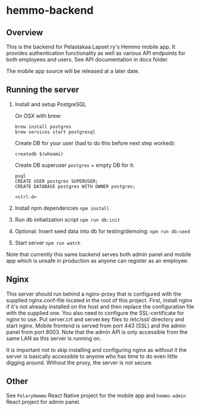 # hemmo-backend

## Overview

This is the backend for Pelastakaa Lapset ry's Hemmo mobile app. It provides authentication functionality as well as various API endpoints for both employees and users. See API documentation in docs folder.

The mobile app source will be released at a later date.

## Running the server

1. Install and setup PostgreSQL

    On OSX with brew:

    ```
    brew install postgres
    brew services start postgresql
    ```

    Create DB for your user (had to do this before next step worked):

    ```
    createdb $(whoami)
    ```

    Create DB superuser `postgres` + empty DB for it:

    ```
    psql
    CREATE USER postgres SUPERUSER;
    CREATE DATABASE postgres WITH OWNER postgres;

    <ctrl-d>
    ```

2. Install npm dependencies `npm install`
3. Run db initialization script `npm run db:init`
4. Optional: Insert seed data into db for testing/demoing: `npm run db:seed`
5. Start server `npm run watch`

Note that currently this same backend serves both admin panel and mobile app which is unsafe in production as anyone can register as an employee.

## Nginx

This server should run behind a nginx-proxy that is configured with the supplied nginx.conf-file
located in the root of this project. First, install nginx if it's not already installed on the host
and then replace the configuration file with the supplied one. You also need to configure the
SSL-certificate for nginx to use. Put server.crt and server.key files to /etc/ssl/ directory
and start nginx. Mobile frontend is served from port 443 (SSL) and the admin panel from port 8003.
Note that the admin API is only accessible from the same LAN as this server is running on.

It is important not to skip installing and configuring nginx as without it the server is basically
accessible to anyone who has time to do even little digging around. Without the proxy, the server
is not secure.

## Other

See `PelaryHemmo` React Native project for the mobile app and `hemmo-admin` React project for admin panel.
